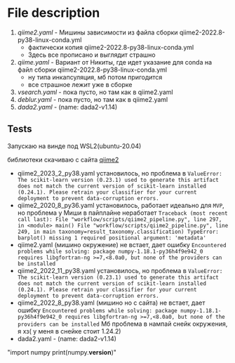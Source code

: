 # File description

1. _qiime2.yaml_ - Мишины зависимости из файла сборки qiime2-2022.8-py38-linux-conda.yml
   - фактически копия qiime2-2022.8-py38-linux-conda.yml
   - Здесь все прописано и выглядит страшно
2. _qiime.yaml_ - Вариант от Никиты, где идет указание для conda на файл сборки qiime2-2022.8-py38-linux-conda.yml
   - ну типа инкапсуляция, мб потом пригодится
   - все страшное лежит уже в сборке
3. _vsearch.yaml_ - пока пусто, но там как в qiime2.yaml
4. _deblur.yaml_ - пока пусто, но там как в qiime2.yaml
5. _dada2.yaml_ - (name: dada2-v1.14)


## Tests

Запускаю на винде под WSL2(ubuntu-20.04)

библиотеки скачиваю с сайта [qiime2](https://docs.qiime2.org/2022.8/install/native/)

- qiime2_2023_2_py38.yaml установилось, но проблема в `ValueError: The scikit-learn version (0.23.1) used to generate this artifact does not match the current version of scikit-learn installed (0.24.1). Please retrain your classifier for your current deployment to prevent data-corruption errors.`
- qiime2_2020_8_py36.yaml установилось, работает идеально для `MVP`, но проблема у Миши в пайплайне неработает `Traceback (most recent call last):
               File "workflow/scripts/qiime2_pipeline.py", line 297, in <module>
                 main()
               File "workflow/scripts/qiime2_pipeline.py", line 249, in main
                 taxonomy=result_taxonomy.classification)
               TypeError: barplot() missing 1 required positional argument: 'metadata'`
- qiime2.yaml (мишино окружение) не встает, дает ошибку `Encountered problems while solving: package numpy-1.18.1-py36h4f9e942_0 requires libgfortran-ng >=7,<8.0a0, but none of the providers can be installed`
- qiime2_2022_11_py38.yaml установилось, но проблема в `ValueError: The scikit-learn version (0.23.1) used to generate this artifact does not match the current version of scikit-learn installed (0.24.1). Please retrain your classifier for your current deployment to prevent data-corruption errors.`
- qiime2_2022_8_py38.yaml (мишино но с сайта) не встает, дает ошибку `Encountered problems while solving: package numpy-1.18.1-py36h4f9e942_0 requires libgfortran-ng >=7,<8.0a0, but none of the providers can be installed` Мб проблема в нампай снейк окружения, я хз( у меня в снейке стоит 1.24.2) 
- dada2.yaml - (name: dada2-v1.14)

"import numpy print(numpy.__version__)"